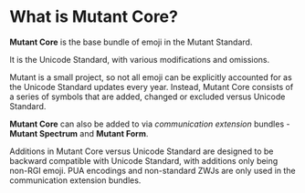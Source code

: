 # What is Mutant Core?

**Mutant Core** is the base bundle of emoji in the Mutant Standard.

It is the Unicode Standard, with various modifications and omissions.

Mutant is a small project, so not all emoji can be explicitly accounted for as the Unicode Standard updates every year. Instead, Mutant Core consists of a series of symbols that are added, changed or excluded versus Unicode Standard. 

**Mutant Core** can also be added to via *communication extension* bundles - **Mutant Spectrum** and **Mutant Form**.

Additions in Mutant Core versus Unicode Standard are designed to be backward compatible with Unicode Standard, with additions only being non-RGI emoji. PUA encodings and non-standard ZWJs are only used in the communication extension bundles.
